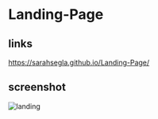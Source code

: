 # Landing-Page

## links 
https://sarahsegla.github.io/Landing-Page/

## screenshot 
![landing](https://user-images.githubusercontent.com/117079336/209583156-1ad620cb-6287-4f09-b266-805b76661f08.png)
